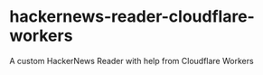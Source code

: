 # hackernews-reader-cloudflare-workers
A custom HackerNews Reader with help from Cloudflare Workers
